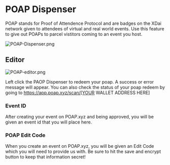 # POAP Dispenser

POAP stands for Proof of Attendence Protocol and are badges on the XDai network given to attendees of virtual and real world events. Use this feature to give out POAPs to parcel vistitors coming to an event you host. 

![POAP-Dispenser.png](https://cdn.discordapp.com/attachments/431671342044020749/976201122337423390/unknown.png)

## Editor

![POAP-editor.png](https://cdn.discordapp.com/attachments/469095615654002688/976929932708040806/unknown.png)

Left click the PAOP Dispenser to redeem your poap. A success or error message will appear. You can also check the status of your poap redeem by going to https://app.poap.xyz/scan/[YOUR WALLET ADDRESS HERE]

### Event ID

After creating your event on POAP.xyz and being approved, you will be given an event id that you will place here.

### POAP Edit Code

When you create an event on POAP.xyz, you will be given an Edit Code which you will need to provide us with. Be sure to hit the save and encrypt button to keep that information secret!